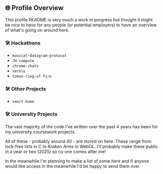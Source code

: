 ## 🌐 Profile Overview

This profile README is very much a work in progress but thought it might be nice to have for any people (or potential employers) to have an overview of what's going on around here.

### 🛠 Hackathons

- `musical-datagram-protocol`
- `JH-compute`
- `chrome-chats`
- `verble`
- `token-ring-of-fire`

### 🛠 Other Projects

- `smart-home`

### 🛠 University Projects

The vast majority of the code I've written over the past 4 years has been for my university coursework projects.

All of these - probably around 40 - are stored on here. These range from lock-free lists in C to _Kraken Arms_ in WebGL. I'll probably make these public in a year or two (2025) so no one comes after me!

In the meanwhile I'm planning to make a list of some here and if anyone would like access in the meanwhile I'd be happy to send them over.
